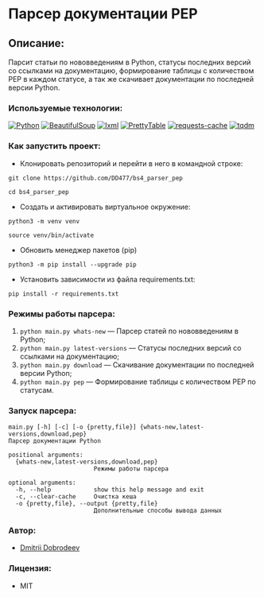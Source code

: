 # Парсер документации PEP

## Описание:
Парсит статьи по нововведениям в Python, статусы последних версий со ссылками на документацию, формирование таблицы с количеством PEP в каждом статусе, а так же скачивает документации по последней версии Python.

### Используемые технологии:

[![Python](https://img.shields.io/badge/-Python%203.10.4-464646?style=flat-square&logo=Python)](https://www.python.org/)
[![BeautifulSoup](https://img.shields.io/badge/-BeautifulSoup%204.11.1-464646?style=flat-square)](https://pypi.org/project/beautifulsoup4/)
[![lxml](https://img.shields.io/badge/-lxml%204.9.1-464646?style=flat-square)](https://pypi.org/project/lxml/)
[![PrettyTable](https://img.shields.io/badge/-PrettyTable%203.3.0-464646?style=flat-square)](https://pypi.org/project/prettytable/)
[![requests-cache](https://img.shields.io/badge/-requests_cache%200.9.5-464646?style=flat-square)](https://pypi.org/project/requests-cache/)
[![tqdm](https://img.shields.io/badge/-tqdm%204.64.0-464646?style=flat-square)](https://pypi.org/project/tqdm/)

### Как запустить проект:

- Клонировать репозиторий и перейти в него в командной строке:
```
git clone https://github.com/DD477/bs4_parser_pep
```
```
cd bs4_parser_pep
```

- Cоздать и активировать виртуальное окружение:

```
python3 -m venv venv
```
```
source venv/bin/activate
```

- Обновить менеджер пакетов (pip) 

```
python3 -m pip install --upgrade pip
```


- Установить зависимости из файла requirements.txt:

```
pip install -r requirements.txt
```

### Режимы работы парсера:
1. ```python main.py whats-new``` — Парсер статей по нововведениям в Python;
2. ```python main.py latest-versions``` — Статусы последних версий со ссылками на документацию;
3. ```python main.py download``` — Скачивание документации по последней версии Python;
4. ```python main.py pep``` — Формирование таблицы с количеством PEP по статусам.


### Запуск парсера:
```
main.py [-h] [-c] [-o {pretty,file}] {whats-new,latest-versions,download,pep}
Парсер документации Python

positional arguments:
  {whats-new,latest-versions,download,pep}
                        Режимы работы парсера

optional arguments:
  -h, --help            show this help message and exit
  -c, --clear-cache     Очистка кеша
  -o {pretty,file}, --output {pretty,file}
                        Дополнительные способы вывода данных
```

### Автор:

- [Dmitrii Dobrodeev](https://github.com/DD477)

### Лицензия:
- MIT
